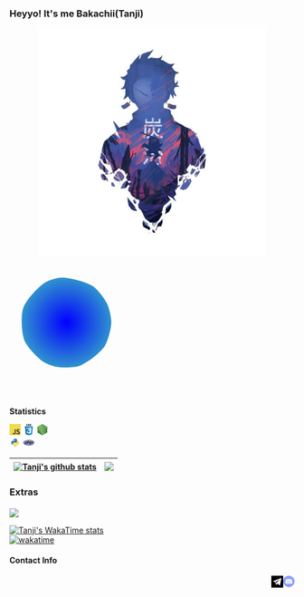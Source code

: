 ### Heyyo! It's me Bakachii(Tanji)

<p align="center"><a href="https://Bakachii.github.io"><img width="80%" alt="[Image Not Found]." src="./assets/c8bbfef8527fede6eeddd8d15ca8b727.jpg" /></a></p>


<svg xmlns="http://www.w3.org/2000/svg" width="200" height="200" 
  viewBox="-25 -25 250 250" class="rotate"> 
  <defs>
   <radialGradient id="rgrad" cx="50%" cy="50%" r="50%" >
     <stop offset="0%" style="stop-color:#0000ff;stop-opacity:1.00" />
     <stop offset="100%" style="stop-color:#3092cf;stop-opacity:1.00" />
   </radialGradient>
  </defs>
  <path d="M191.09013832190817 58.737587316110115 C185.62416323928963 47.29200636522936 169.74541244380725 26.26704423958395 159.11685542934123 19.345196025615635 C144.08364884023044 9.554819586233958 107.80918387949393 0.2438351020761187 89.87107859690802 0.5142977548533167 C80.22253207976443 0.6597741831249296 61.02324644618598 6.47956451357251 52.94746108777543 11.761354373984219 C37.70482944388599 21.730462477983068 11.58929700293743 49.91329990935073 5.566372837202792 67.1018228335093 C-0.4007877916860032 84.13120498069114 1.3574097814907615 122.46885767149426 8.019863213627772 139.2384306103118 C13.811720908575357 153.81669086473602 36.67151712225973 177.29319910976304 49.50452095735025 186.31457927982572 C55.71144276446089 190.67793816503738 70.24533720996419 196.19583701337268 77.72184009739706 197.48683804162516 C90.37358123688517 199.6714704916063 116.96276519364491 200.02788127041188 129.04623253396497 195.6886428766906 C145.61445662421244 189.73890410855694 174.98603378523498 167.36093056404502 184.91112813180143 152.82140020280417 C192.56170239484504 141.61387381622308 199.5066286183472 114.24179968781972 199.99768205003465 100.68087048707964 C200.38559691957505 89.96821532107256 195.7096993382545 68.41080367200964 191.09013832190817 58.737587316110115Z" stroke="none" fill="url(#rgrad)"  />
</svg>

<br />

**Statistics**

<code><img height="20" alt="javascript" src="https://raw.githubusercontent.com/github/explore/80688e429a7d4ef2fca1e82350fe8e3517d3494d/topics/javascript/javascript.png"></code>
<code><img height="20" alt="css" src="https://raw.githubusercontent.com/github/explore/80688e429a7d4ef2fca1e82350fe8e3517d3494d/topics/css/css.png"></code>
<code><img height="20" alt="nodejs" src="https://raw.githubusercontent.com/github/explore/80688e429a7d4ef2fca1e82350fe8e3517d3494d/topics/nodejs/nodejs.png"></code>    
<code><img height="20" alt="python" src="https://raw.githubusercontent.com/github/explore/80688e429a7d4ef2fca1e82350fe8e3517d3494d/topics/python/python.png"></code>
<code><img height="20" alt="php" src="https://raw.githubusercontent.com/github/explore/80688e429a7d4ef2fca1e82350fe8e3517d3494d/topics/php/php.png"></code>

| <a href="https://github.com/Bakachii"><img align="center" src="https://github-readme-stats.vercel.app/api?username=Bakachii&show_icons=true&include_all_commits=true&theme=tokyonight&hide_border=true" alt="Tanji's github stats" /></a> | <a href="https://github.com/Bakachii"><img align="center" src="https://github-readme-stats.vercel.app/api/top-langs/?username=bakachii&layout=compact&theme=buefy&hide_border=true" /></a> |
| ------------- | ------------- |

### Extras
<a href="https://github.com/Bakachii/Bakachii.github.io"><img align="center" src="https://github-readme-stats.vercel.app/api/pin/?username=Bakachii&repo=Bakachii.github.io&theme=buefy" /></a> 

[![Tanji's WakaTime stats](https://github-readme-stats.vercel.app/api/wakatime?username=Bakachii)](https://t.me/UnchainedCodes)
<br/>
[![wakatime](https://wakatime.com/badge/user/018e54cd-5552-44cc-8c63-96f82d409fb7.svg)](https://wakatime.com/@018e54cd-5552-44cc-8c63-96f82d409fb7)

#### Contact Info

<a href="https://discordapp.com/users/lynncept">
  <img align="right" alt="Tanjirou Kamado | Discord" width="20px" src="https://raw.githubusercontent.com/BakaChii/Bakachii/master/assets/discord-round.svg" />
</a>
<a href="https://t.me/Bakachii">
  <img align="right" alt="Tanjirou Kamado | Telegram" width="21px" src="https://raw.githubusercontent.com/Bakachii/Bakachii/master/assets/telegram-svgrepo-com.svg" />
</a> 
